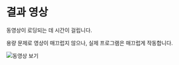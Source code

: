 # 결과 영상

동영상이 로딩되는 데 시간이 걸립니다.

용량 문제로 영상이 매끄럽지 않으나, 실제 프로그램은 매끄럽게 작동합니다.

![동영상 보기](./video/cub3D.gif)
